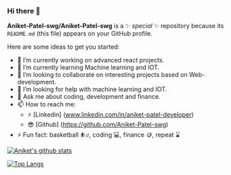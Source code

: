 ### Hi there 👋


**Aniket-Patel-swg/Aniket-Patel-swg** is a ✨ _special_ ✨ repository because its `README.md` (this file) appears on your GitHub profile.

Here are some ideas to get you started:

- 🔭 I’m currently working on advanced react projects.
- 🌱 I’m currently learning Machine learning and IOT.
- 👯 I’m looking to collaborate on interesting projects based on Web-development.
- 🤔 I’m looking for help with machine learning and IOT.
- 💬 Ask me about coding, development and finance.
- 📫 How to reach me: 
  - :zap: [Linkedin] (www.linkedin.com/in/aniket-patel-developer)
  - :sunglasses: [Github] (https://github.com/Aniket-Patel-swg)
- ⚡ Fun fact: basketball :basketball_man:, coding :computer:, finance :coin:, repeat :hourglass:


[![Aniket's github stats](https://github-readme-stats.vercel.app/api?username=Aniket-Patel-swg&count_private=true&show_icons=true&theme=tokyonight&hide_rank=false)](https://github.com/Aniket-Patel-swg/github-readme-stats)


[![Top Langs](https://github-readme-stats.vercel.app/api/top-langs/?username=Aniket-Patel-swg)](https://github.com/Aniket-Patel-swg/github-readme-stats)
